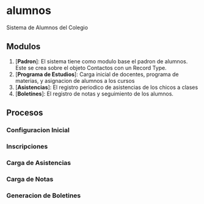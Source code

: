 # alumnos
Sistema de Alumnos del Colegio

## Modulos

1. [**Padron**]: El sistema tiene como modulo base el padron de alumnos. Este se crea sobre el objeto Contactos con un Record Type.
2. [**Programa de Estudios**]: Carga inicial de docentes, programa de materias, y asignacion de alumnos a los cursos
3. [**Asistencias**]: El registro periodico de asistencias de los chicos a clases
4. [**Boletines**]: El registro de notas y seguimiento de los alumnos.


## Procesos

### Configuracion Inicial
 

### Inscripciones

### Carga de Asistencias 

### Carga de Notas

### Generacion de Boletines
